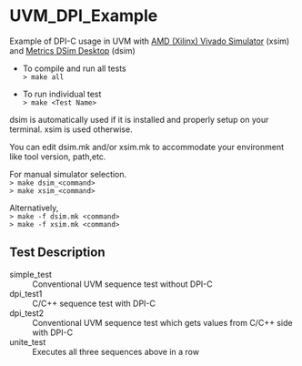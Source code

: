# UVM_DPI_Example
Example of DPI-C usage in UVM with [AMD (Xilinx) Vivado Simulator](https://www.xilinx.com/support/download/index.html/content/xilinx/en/downloadNav/vivado-design-tools.html) (xsim) and [Metrics DSim Desktop](https://www.metrics.ca/) (dsim)

* To compile and run all tests<BR>
```> make all```

* To run individual test<BR>
```> make <Test Name>```

dsim is automatically used if it is installed and properly setup on your terminal. xsim is used otherwise.

You can edit dsim.mk and/or xsim.mk to accommodate your environment like tool version, path,etc.

For manual simulator selection.<BR>
```> make dsim_<command>```<BR>
```> make xsim_<command>```<BR>

Alternatively,<BR>
```> make -f dsim.mk <command>```<BR>
```> make -f xsim.mk <command>```<BR>
  
## Test Description
<dl>
<dt>simple_test</dt>  <dd>Conventional UVM sequence test without DPI-C</dd>
<dt>dpi_test1</dt>    <dd>C/C++ sequence test with DPI-C</dd>
<dt>dpi_test2</dt>    <dd>Conventional UVM sequence test which gets values from C/C++ side with DPI-C</dd>
<dt>unite_test</dt>   <dd>Executes all three sequences above in a row</dd>
</dl>

